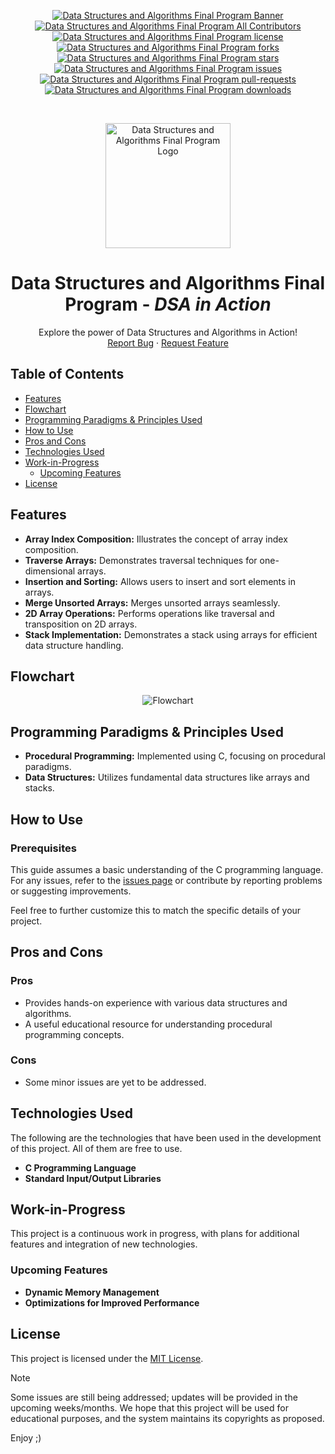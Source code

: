 <p align="center">
  <a href="https://github.com/PP-Namias/Final-Program-DSA" target="_blank"><img src="images/banner.png" alt="Data Structures and Algorithms Final Program Banner"/></a>
  <a href="https://github.com/PP-Namias/Final-Program-DSA/blob/master/LICENSE" target="_blank"><img src="https://img.shields.io/badge/all_contributors-4-orange.svg?style=flat-square" alt="Data Structures and Algorithms Final Program All Contributors" /></a>
  <a href="https://github.com/PP-Namias/Final-Program-DSA/blob/master/LICENSE" target="_blank"><img src="https://img.shields.io/github/license/PP-Namias/Final-Program-DSA?style=flat-square" alt="Data Structures and Algorithms Final Program license" /></a>
  <a href="https://github.com/PP-Namias/Final-Program-DSA/fork" target="_blank"><img src="https://img.shields.io/github/forks/PP-Namias/Final-Program-DSA?style=flat-square" alt="Data Structures and Algorithms Final Program forks"/></a>
  <a href="https://github.com/PP-Namias/Final-Program-DSA/stargazers" target="_blank"><img src="https://img.shields.io/github/stars/PP-Namias/Final-Program-DSA?style=flat-square" alt="Data Structures and Algorithms Final Program stars"/></a>
  <a href="https://github.com/PP-Namias/Final-Program-DSA/issues" target="_blank"><img src="https://img.shields.io/github/issues/PP-Namias/Final-Program-DSA?style=flat-square" alt="Data Structures and Algorithms Final Program issues"/></a>
  <a href="https://github.com/PP-Namias/Final-Program-DSA/pulls" target="_blank"><img src="https://img.shields.io/github/issues-pr/PP-Namias/Final-Program-DSA?style=flat-square" alt="Data Structures and Algorithms Final Program pull-requests"/></a>
  <a href="https://github.com/PP-Namias/Final-Program-DSA/releases" target="_blank"><img src="https://img.shields.io/github/downloads/PP-Namias/Final-Program-DSA/total.svg?style=flat-square" alt="Data Structures and Algorithms Final Program downloads"/></a>
</p>
<br />
<p align="center">
  <a href="https://github.com/PP-Namias/Final-Program-DSA">
    <img src="./images/dashboardlogo.png" alt="Data Structures and Algorithms Final Program Logo" width="200" height="200">
  </a>

  <h1 align="center"><b>Data Structures and Algorithms Final Program</b> - <i>DSA in Action</i></h1>

  <p align="center">
    Explore the power of Data Structures and Algorithms in Action!
    <br />
    <a href="https://github.com/PP-Namias/Final-Program-DSA/issues">Report Bug</a>
    ·
    <a href="https://github.com/PP-Namias/Final-Program-DSA/issues">Request Feature</a>
  </p>
</p>

## Table of Contents
- [Features](#features)
- [Flowchart](#flowchart)
- [Programming Paradigms & Principles Used](#programming-paradigms--principles-used)
- [How to Use](#how-to-use)
- [Pros and Cons](#pros-and-cons)
- [Technologies Used](#technologies-used)
- [Work-in-Progress](#work-in-progress)
  - [Upcoming Features](#upcoming-features)
- [License](#license)

## Features
- **Array Index Composition:** Illustrates the concept of array index composition.
- **Traverse Arrays:** Demonstrates traversal techniques for one-dimensional arrays.
- **Insertion and Sorting:** Allows users to insert and sort elements in arrays.
- **Merge Unsorted Arrays:** Merges unsorted arrays seamlessly.
- **2D Array Operations:** Performs operations like traversal and transposition on 2D arrays.
- **Stack Implementation:** Demonstrates a stack using arrays for efficient data structure handling.

## Flowchart
<p align="center">
  <img src="images/Flowchart.png" alt="Flowchart">
</p>

## Programming Paradigms & Principles Used
- **Procedural Programming:** Implemented using C, focusing on procedural paradigms.
- **Data Structures:** Utilizes fundamental data structures like arrays and stacks.

## How to Use
### Prerequisites
This guide assumes a basic understanding of the C programming language. For any issues, refer to the [issues page](https://github.com/PP-Namias/Final-Program-DSA/issues) or contribute by reporting problems or suggesting improvements.

Feel free to further customize this to match the specific details of your project.

## Pros and Cons
### Pros
- Provides hands-on experience with various data structures and algorithms.
- A useful educational resource for understanding procedural programming concepts.

### Cons
- Some minor issues are yet to be addressed.

## Technologies Used
The following are the technologies that have been used in the development of this project. All of them are free to use.
- **C Programming Language**
- **Standard Input/Output Libraries**

## Work-in-Progress
This project is a continuous work in progress, with plans for additional features and integration of new technologies.

### Upcoming Features
- **Dynamic Memory Management**
- **Optimizations for Improved Performance**

## License
This project is licensed under the [MIT License](LICENSE).

> [!NOTE]  
> Some issues are still being addressed; updates will be provided in the upcoming weeks/months. We hope that this project will be used for educational purposes, and the system maintains its copyrights as proposed.

Enjoy ;)
